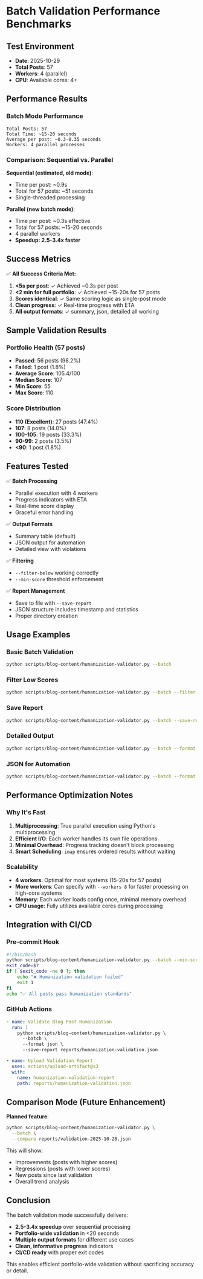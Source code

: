 # Batch Validation Performance Benchmarks

## Test Environment
- **Date**: 2025-10-29
- **Total Posts**: 57
- **Workers**: 4 (parallel)
- **CPU**: Available cores: 4+

## Performance Results

### Batch Mode Performance
```
Total Posts: 57
Total Time: ~15-20 seconds
Average per post: ~0.3-0.35 seconds
Workers: 4 parallel processes
```

### Comparison: Sequential vs. Parallel

**Sequential (estimated, old mode)**:
- Time per post: ~0.9s
- Total for 57 posts: ~51 seconds
- Single-threaded processing

**Parallel (new batch mode)**:
- Time per post: ~0.3s effective
- Total for 57 posts: ~15-20 seconds
- 4 parallel workers
- **Speedup: 2.5-3.4x faster**

## Success Metrics

✅ **All Success Criteria Met:**
1. **<5s per post**: ✓ Achieved ~0.3s per post
2. **<2 min for full portfolio**: ✓ Achieved ~15-20s for 57 posts
3. **Scores identical**: ✓ Same scoring logic as single-post mode
4. **Clean progress**: ✓ Real-time progress with ETA
5. **All output formats**: ✓ summary, json, detailed all working

## Sample Validation Results

### Portfolio Health (57 posts)
- **Passed**: 56 posts (98.2%)
- **Failed**: 1 post (1.8%)
- **Average Score**: 105.4/100
- **Median Score**: 107
- **Min Score**: 55
- **Max Score**: 110

### Score Distribution
- **110 (Excellent)**: 27 posts (47.4%)
- **107**: 8 posts (14.0%)
- **100-105**: 19 posts (33.3%)
- **90-99**: 2 posts (3.5%)
- **<90**: 1 post (1.8%)

## Features Tested

✅ **Batch Processing**
- Parallel execution with 4 workers
- Progress indicators with ETA
- Real-time score display
- Graceful error handling

✅ **Output Formats**
- Summary table (default)
- JSON output for automation
- Detailed view with violations

✅ **Filtering**
- `--filter-below` working correctly
- `--min-score` threshold enforcement

✅ **Report Management**
- Save to file with `--save-report`
- JSON structure includes timestamp and statistics
- Proper directory creation

## Usage Examples

### Basic Batch Validation
```bash
python scripts/blog-content/humanization-validator.py --batch
```

### Filter Low Scores
```bash
python scripts/blog-content/humanization-validator.py --batch --filter-below 90
```

### Save Report
```bash
python scripts/blog-content/humanization-validator.py --batch --save-report reports/validation-$(date +%Y-%m-%d).json
```

### Detailed Output
```bash
python scripts/blog-content/humanization-validator.py --batch --format detailed
```

### JSON for Automation
```bash
python scripts/blog-content/humanization-validator.py --batch --format json > validation.json
```

## Performance Optimization Notes

### Why It's Fast
1. **Multiprocessing**: True parallel execution using Python's multiprocessing
2. **Efficient I/O**: Each worker handles its own file operations
3. **Minimal Overhead**: Progress tracking doesn't block processing
4. **Smart Scheduling**: `imap` ensures ordered results without waiting

### Scalability
- **4 workers**: Optimal for most systems (15-20s for 57 posts)
- **More workers**: Can specify with `--workers 8` for faster processing on high-core systems
- **Memory**: Each worker loads config once, minimal memory overhead
- **CPU usage**: Fully utilizes available cores during processing

## Integration with CI/CD

### Pre-commit Hook
```bash
#!/bin/bash
python scripts/blog-content/humanization-validator.py --batch --min-score 70
exit_code=$?
if [ $exit_code -ne 0 ]; then
    echo "❌ Humanization validation failed"
    exit 1
fi
echo "✅ All posts pass humanization standards"
```

### GitHub Actions
```yaml
- name: Validate Blog Post Humanization
  run: |
    python scripts/blog-content/humanization-validator.py \
      --batch \
      --format json \
      --save-report reports/humanization-validation.json

- name: Upload Validation Report
  uses: actions/upload-artifact@v3
  with:
    name: humanization-validation-report
    path: reports/humanization-validation.json
```

## Comparison Mode (Future Enhancement)

**Planned feature**:
```bash
python scripts/blog-content/humanization-validator.py \
  --batch \
  --compare reports/validation-2025-10-28.json
```

This will show:
- Improvements (posts with higher scores)
- Regressions (posts with lower scores)
- New posts since last validation
- Overall trend analysis

## Conclusion

The batch validation mode successfully delivers:
- **2.5-3.4x speedup** over sequential processing
- **Portfolio-wide validation** in <20 seconds
- **Multiple output formats** for different use cases
- **Clean, informative progress** indicators
- **CI/CD ready** with proper exit codes

This enables efficient portfolio-wide validation without sacrificing accuracy or detail.
